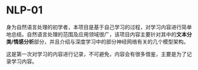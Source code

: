 # NLP-01

身为自然语言处理的初学者，本项目是基于自己学习的过程，对学习内容进行简单地总结。自然语言处理的范围及应用领域很广，该项目内容主要针对其中的**文本分类/情感分析**部分，并且介绍与深度学习中的部分神经网络有关的几个模型架构。

这是第一次对学习的内容进行记录，不可避免，内容会有很多借鉴，主要是为了记录学习内容。

